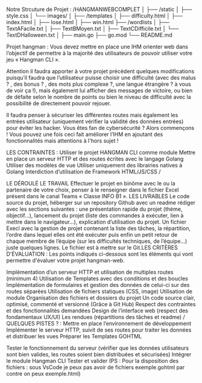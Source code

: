 Notre Strcuture de Projet : 
/HANGMANWEBCOMPLET
│
├── /static
│   ├── style.css
│   └── images/
│
├── /templates
│   ├── difficulty.html
│   ├── index.html
│   ├── lose.html
│   ├── win.html
├── /wordlists
│   ├── TextAFacile.txt
│   ├── TextBMoyen.txt
│   ├── TextCDifficile.txt
│   └── TextDHalloween.txt
│
├── main.go
├── go.mod
└── README.md

Projet hangman : Vous devez mettre en place une IHM orienter web dans l’objectif de permettre à la majorité des
utilisateurs de pouvoir utiliser votre jeu « Hangman CLI ». 

Attention il faudra apporter à votre
projet précèdent quelques modifications puisqu’il faudra que l’utilisateur puisse choisir une
difficulté (avec des malus ? , des bonus ? , des mots plus complexe ?, une langue étrangère ? à
vous de voir ça !), mais également lui afficher des messages de victoire, ou bien de défaite selon
le nombre de points ou bien le niveau de difficulté avec la possibilité de directement pouvoir
rejouer. 

Il faudra penser à sécuriser les différentes routes mais également les entrées utilisateur
(uniquement vérifier la validité des données entrées) pour éviter les hacker. Vous êtes fan de
cybersécurité ? Alors commençons ! Vous pouvez une fois ceci fait améliorer l’IHM en ajoutant
des fonctionnalités mais attentions à l'hors sujet !


LES CONTRAINTES : Utiliser le projet HANGMAN CLI comme module
Mettre en place un serveur HTTP et des routes écrites avec le langage Golang
Utiliser des modèles de vue
Utiliser uniquement des librairies natives à Golang
Interdiction d’utilisation de Framework HTML/JS/CSS / 


LE DÉROULÉ  LE TRAVAIL
Effectuer le projet en binôme avec le ou la partenaire de votre choix, penser à le renseigner dans le
fichier Excel présent dans le canal Teams « Classe INFO B1 ».
LES LIVRABLES
Le code source du projet, héberger sur un repository Github avec un readme rédiger avec les sections
suivantes : une présentation rapide du projet (thème, objectif…), lancement du projet (liste des
commandes à exécuter, lien à mettre dans le navigateur…), explication d’utilisation du projet.
Un fichier Execl avec la gestion de projet contenant la liste des tâches, la répartition, l’ordre dans lequel
elles ont été exécuter puis enfin un petit retour de chaque membre de l’équipe (sur les difficultés
techniques, de l’équipe…) juste quelques lignes. Le fichier est à mettre sur le Git.LES CRITÈRES
D'ÉVALUATION : Les points indiqués ci-dessous sont les éléments qui vont permettre d'évaluer votre projet
hangman-web.


Implémentation d’un serveur HTTP et
utilisation de multiples routes (minimum 4)
Utilisation de Templates avec des
conditions et des boucles
Implémentation de formulaires et gestion
des données de celui-ci sur des routes
séparées
Utilisation de fichiers statiques (CSS, image)
Utilisation de module
Organisation des fichiers et dossiers du projet
Un code source clair, optimisé, commenté et
versionné (Grâce à Git Hub)
Respect des contraintes et des fonctionnalités
demandées
Design de l’interface web (respect des
fondamentaux UX/UI)
Les rendues (répartitions des tâches et readme) / QUELQUES
PISTES ? : Mettre en place
l’environnement de
développement
Implémenter le serveur HTTP,
suivit de ses routes pour traiter
les données et distribuer les vues
Préparer les Templates
GOHTML


Tester le fonctionnement du serveur
(vérifier que les données utilisateurs
sont bien valides, les routes soient
bien distribuées et sécurisées) Intégrer le module
Hangman CLI
Tester et valider
(PS : Pour la disposition des fichiers : sous VsCode je peux pas avoir de fichiers exemple.gohtml par contre on peux exemple.html) 

